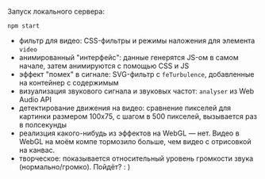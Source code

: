 Запуск локального сервера:

```
npm start
```

* фильтр для видео: CSS-фильтры и режимы наложения для элемента `video`
* анимированный "интерфейс": данные генерятся JS-ом в самом начале, затем анимируются с помощью CSS и JS
* эффект "помех" в сигнале: SVG-фильтр с `feTurbulence`, добавленные на контейнер с содержимым
* визуализация звукового сигнала и звуковых частот: `analyser` из Web Audio API
* детектирование движения на видео: сравнение пикселей для картинки размером 100х75, с шагом в 500 пикселей, вызывается раз в полсекунды
* реализция какого-нибудь из эффектов на WebGL — нет. Видео в WebGL на моём компе тормозило больше, чем видео с отрисовкой на канвас.
* творческое: показывается относительный уровень громкости звука (нормально/громко). Пойдёт? : )
